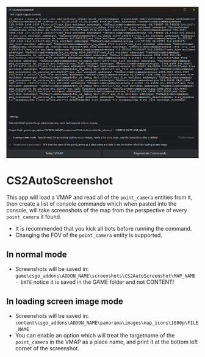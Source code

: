 ![](readme_pic.png)

# CS2AutoScreenshot
This app will load a VMAP and read all of the `point_camera` entities from it, then create a list of console commands which when pasted into the console, will take screenshots of the map from the perspective of every `point_camera` it found.

- It is recommended that you kick all bots before running the command.
- Changing the FOV of the `point_camera` entity is supported. 

## In normal mode
- Screenshots will be saved in:
`game\csgo_addons\ADDON_NAME\screenshots\CS2AutoScreenshot\MAP_NAME - DATE`
notice it is saved in the GAME folder and not CONTENT!

## In loading screen image mode
- Screenshots will be saved in:
`content\csgo_addons\ADDON_NAME\panorama\images\map_icons\1080p\FILE_NAME`
- You can enable an option which will treat the targetname of the `point_camera` in the VMAP as a place name, and print it at the bottom left cornet of the screenshot.